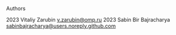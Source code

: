 Authors

2023 Vitaliy Zarubin v.zarubin@omp.ru
2023 Sabin Bir Bajracharya sabinbajracharya@users.noreply.github.com
